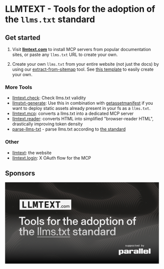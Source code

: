 # LLMTEXT - Tools for the adoption of the `llms.txt` standard

## Get started

1. Visit **[llmtext.com](https://llmtext.com)** to install MCP servers from popular documentation sites, or paste any `llms.txt` URL to create your own.

2. Create your own `llms.txt` from your entire website (not just the docs) by using our [extract-from-sitemap](extract-from-sitemap) tool. See [this template](https://github.com/parallel-web/parallel-llmtext) to easily create your own.

### More Tools

- [llmtext.check](llmtext.check): Check llms.txt validity
- [llmstxt-generate](llmstxt-generate): Use this in combination with [getassetmanifest](getassetmanifest) if you want to deploy static assets already present in your fs as a `llms.txt`.
- [llmtext.mcp](llmtext.mcp): converts a llms.txt into a dedicated MCP server
- [llmtext.reader](llmtext.reader): converts HTML into simplified "browser-reader HTML", drastically improving token density
- [parse-llms-txt](parse-llms-txt) - parse llms.txt according to [the standard](https://llmstxt.org)

### Other

- [llmtext](llmtext): the website
- [llmtext.login](llmtext.login): X OAuth flow for the MCP

## Sponsors

<a href="https://parallel.ai">
<picture>
  <source media="(prefers-color-scheme: dark)" srcset="llmtext/og-dark.png">
  <source media="(prefers-color-scheme: light)" srcset="llmtext/og-light.png">
  <img alt="Logo" src="llmtext/og-dark.png">
</picture>
</a>
